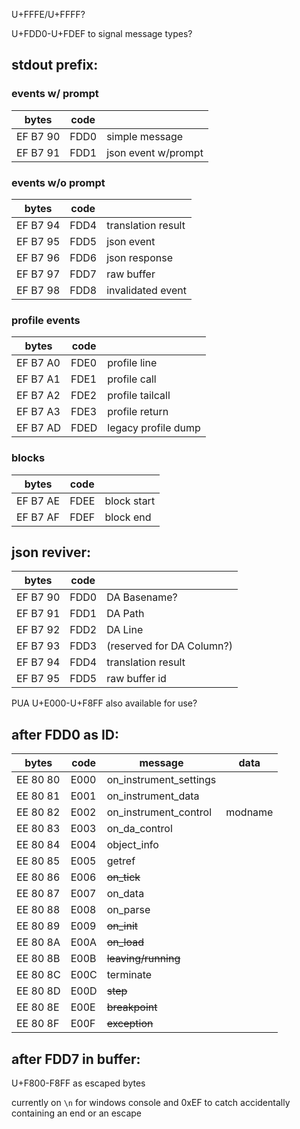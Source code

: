 U+FFFE/U+FFFF?

U+FDD0-U+FDEF to signal message types?

## stdout prefix:

### events w/ prompt

| bytes    | code |                       |
|----------|------|-----------------------|
| EF B7 90 | FDD0 | simple message        |
| EF B7 91 | FDD1 | json event w/prompt   |

### events w/o prompt

| bytes    | code |                       |
|----------|------|-----------------------|
| EF B7 94 | FDD4 | translation result    |
| EF B7 95 | FDD5 | json event            |
| EF B7 96 | FDD6 | json response         |
| EF B7 97 | FDD7 | raw buffer            |
| EF B7 98 | FDD8 | invalidated event     |

### profile events
| bytes    | code |                       |
|----------|------|-----------------------|
| EF B7 A0 | FDE0 | profile line          |
| EF B7 A1 | FDE1 | profile call          |
| EF B7 A2 | FDE2 | profile tailcall      |
| EF B7 A3 | FDE3 | profile return        |
| EF B7 AD | FDED | legacy profile dump   |

### blocks
| bytes    | code |                       |
|----------|------|-----------------------|
| EF B7 AE | FDEE |  block start          |
| EF B7 AF | FDEF |  block end            |

## json reviver:
| bytes    | code |                       |
|----------|------|-----------------------|
| EF B7 90 | FDD0 | DA Basename?          |
| EF B7 91 | FDD1 | DA Path               |
| EF B7 92 | FDD2 | DA Line               |
| EF B7 93 | FDD3 | (reserved for DA Column?) |
| EF B7 94 | FDD4 | translation result    |
| EF B7 95 | FDD5 | raw buffer id         |

PUA U+E000-U+F8FF also available for use?

## after FDD0 as ID:
| bytes    | code | message                 | data    |
|----------|------|-------------------------|---------|
| EE 80 80 | E000 | on_instrument_settings  |         |
| EE 80 81 | E001 | on_instrument_data      |         |
| EE 80 82 | E002 | on_instrument_control   | modname |
| EE 80 83 | E003 | on_da_control           |         |
| EE 80 84 | E004 | object_info             |         |
| EE 80 85 | E005 | getref                  |         |
| EE 80 86 | E006 | ~~on_tick~~             |         |
| EE 80 87 | E007 | on_data                 |         |
| EE 80 88 | E008 | on_parse                |         |
| EE 80 89 | E009 | ~~on_init~~             |         |
| EE 80 8A | E00A | ~~on_load~~             |         |
| EE 80 8B | E00B | ~~leaving/running~~     |         |
| EE 80 8C | E00C | terminate               |         |
| EE 80 8D | E00D | ~~step~~                |         |
| EE 80 8E | E00E | ~~breakpoint~~          |         |
| EE 80 8F | E00F | ~~exception~~           |         |

## after FDD7 in buffer:

U+F800-F8FF as escaped bytes

currently on `\n` for windows console and 0xEF to catch accidentally containing an end or an escape
